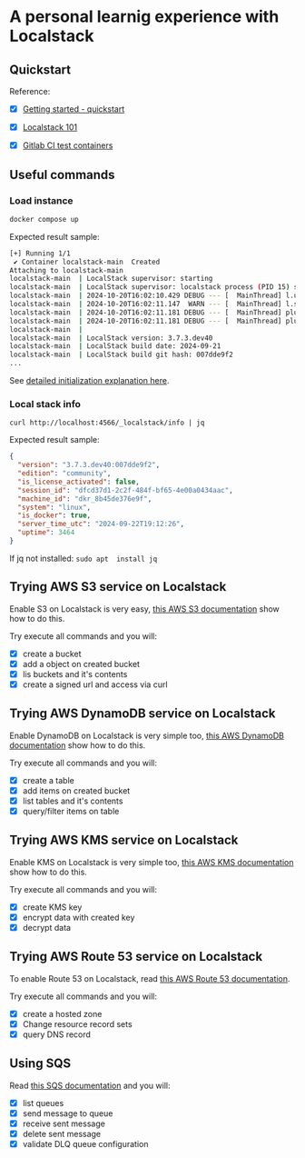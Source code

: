 # A personal learnig experience with Localstack

## Quickstart

Reference:

- [x] [Getting started - quickstart](https://docs.localstack.cloud/getting-started/quickstart/)
- [x] [Localstack 101](https://docs.localstack.cloud/academy/localstack-101/)
- [x] [Gitlab CI test containers](https://docs.localstack.cloud/tutorials/gitlab_ci_testcontainers/)


## Useful commands

### Load instance

``` bash
docker compose up
```

Expected result sample:
``` bash
[+] Running 1/1
 ✔ Container localstack-main  Created                                                                          0.3s
Attaching to localstack-main
localstack-main  | LocalStack supervisor: starting
localstack-main  | LocalStack supervisor: localstack process (PID 15) starting
localstack-main  | 2024-10-20T16:02:10.429 DEBUG --- [  MainThread] l.utils.docker_utils       : Using SdkDockerClient. LEGACY_DOCKER_CLIENT: False, SDK installed: True
localstack-main  | 2024-10-20T16:02:11.147  WARN --- [  MainThread] l.services.internal        : Enabling diagnose endpoint, please be aware that this can expose sensitive information via your network.
localstack-main  | 2024-10-20T16:02:11.181 DEBUG --- [  MainThread] plux.runtime.manager       : instantiating plugin PluginSpec(localstack.runtime.components.aws = <class 'localstack.aws.components.AwsComponents'>)
localstack-main  | 2024-10-20T16:02:11.181 DEBUG --- [  MainThread] plux.runtime.manager       : loading plugin localstack.runtime.components:aws
localstack-main  |
localstack-main  | LocalStack version: 3.7.3.dev40
localstack-main  | LocalStack build date: 2024-09-21
localstack-main  | LocalStack build git hash: 007dde9f2
...
```

See [detailed initialization explanation here](./docs/init.md).

### Local stack info

`curl http://localhost:4566/_localstack/info | jq`

Expected result sample:
``` json
{
  "version": "3.7.3.dev40:007dde9f2",
  "edition": "community",
  "is_license_activated": false,
  "session_id": "dfcd37d1-2c2f-484f-bf65-4e00a0434aac",
  "machine_id": "dkr_8b45de376e9f",
  "system": "linux",
  "is_docker": true,
  "server_time_utc": "2024-09-22T19:12:26",
  "uptime": 3464
}
```

If jq not installed: `sudo apt  install jq`

## Trying AWS S3 service on Localstack

Enable S3 on Localstack is very easy, [this AWS S3 documentation](./docs/s3.md) show how to do this.

Try execute all commands and you will:

 - [x] create a bucket
 - [x] add a object on created bucket
 - [x] lis buckets and it's contents
 - [x] create a signed url and access via curl

## Trying AWS DynamoDB service on Localstack

Enable DynamoDB on Localstack is very simple too, [this AWS DynamoDB documentation](./docs/dynamo-db.md) show how to do this.

Try execute all commands and you will:
 - [x] create a table
 - [x] add items on created bucket
 - [x] list tables and it's contents
 - [x] query/filter items on table

## Trying AWS KMS service on Localstack

Enable KMS on Localstack is very simple too, [this AWS KMS documentation](./docs/kms-md) show how to do this.

Try execute all commands and you will:

 - [x] create KMS key
 - [x] encrypt data with created key
 - [x] decrypt data

## Trying AWS Route 53 service on Localstack

To enable Route 53 on Localstack, read [this AWS Route 53 documentation](./docs/route-53.md).

Try execute all commands and you will:
 - [x] create a hosted zone
 - [x] Change resource record sets
 - [x] query DNS record

## Using SQS

Read [this SQS documentation](./docs/sqs.md) and you will:

 - [x] list queues
 - [x] send message to queue
 - [x] receive sent message
 - [x] delete sent message
 - [x] validate DLQ queue configuration

